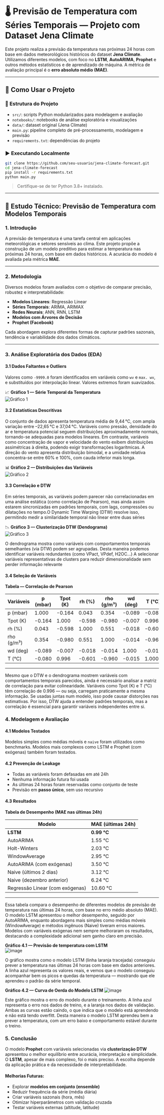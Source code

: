 
# 🌡️ Previsão de Temperatura com Séries Temporais — Projeto com Dataset Jena Climate

Este projeto realiza a previsão da temperatura nas próximas 24 horas com base em dados meteorológicos históricos do dataset **Jena Climate**. Utilizamos diferentes modelos, com foco no **LSTM**, **AutoARIMA**, **Prophet** e outros métodos estatísticos e de aprendizado de máquina. A métrica de avaliação principal é o **erro absoluto médio (MAE)**.

---

## 🚀 Como Usar o Projeto

### 📁 Estrutura do Projeto

- `src/`: scripts Python modularizados para modelagem e avaliação
- `notebooks/`: notebooks de análise exploratória e visualizações
- `data/`: dataset original (Jena Climate)
- `main.py`: pipeline completo de pré-processamento, modelagem e previsão
- `requirements.txt`: dependências do projeto

### ▶️ Executando Localmente

```bash
git clone https://github.com/seu-usuario/jena-climate-forecast.git
cd jena-climate-forecast
pip install -r requirements.txt
python main.py
```

> Certifique-se de ter Python 3.8+ instalado.

---

## 📘 Estudo Técnico: Previsão de Temperatura com Modelos Temporais

### 1. Introdução

A previsão de temperatura é uma tarefa central em aplicações meteorológicas e setores sensíveis ao clima. Este projeto propõe a construção de um modelo preditivo para estimar a temperatura nas próximas 24 horas, com base em dados históricos. A acurácia do modelo é avaliada pela métrica **MAE**.

---

### 2. Metodologia

Diversos modelos foram avaliados com o objetivo de comparar precisão, robustez e interpretabilidade:

- **Modelos Lineares**: Regressão Linear
- **Séries Temporais**: ARIMA, ARIMAX
- **Redes Neurais**: ANN, RNN, LSTM
- **Modelos com Árvores de Decisão**
- **Prophet (Facebook)**

Cada abordagem explora diferentes formas de capturar padrões sazonais, tendência e variabilidade dos dados climáticos.

---

### 3. Análise Exploratória dos Dados (EDA)

#### 3.1 Dados Faltantes e Outliers

Valores como `-9999.0` foram identificados em variáveis como `wv` e `max. wv`, e substituídos por interpolação linear. Valores extremos foram suavizados.

📈 **Gráfico 1 — Série Temporal da Temperatura**  
![Gráfico 1](https://github.com/user-attachments/assets/41e29da2-364c-4b35-b897-7b83b049c95d)

#### 3.2 Estatísticas Descritivas

O conjunto de dados apresenta temperatura média de 9,44 °C, com ampla variação entre –22,65 °C e 37,04 °C. Variáveis como pressão, densidade do ar e temperatura potencial seguem distribuições aproximadamente normais, tornando-se adequadas para modelos lineares. Em contraste, variáveis como concentração de vapor e velocidade do vento exibem distribuições assimétricas à direita, podendo exigir transformações logarítmicas. A direção do vento apresenta distribuição bimodal, e a umidade relativa concentra-se entre 60% e 100%, com cauda inferior mais longa.


📊 **Gráfico 2 — Distribuições das Variáveis**  
![Gráfico 2](https://github.com/user-attachments/assets/70d58186-e2f2-43bc-bd4b-1470ac95932f)

#### 3.3 Correlação e DTW

Em séries temporais, as variáveis podem parecer não correlacionadas em uma análise estática (como correlação de Pearson), mas ainda assim estarem sincronizadas em padrões temporais, com lags, compressões ou dilatações no tempo.O Dynamic Time Warping (DTW) resolve isso, permitindo medir a similaridade temporal não linear entre duas séries

📉 **Gráfico 3 — Clusterização DTW (Dendograma)**  
![Gráfico 3](https://github.com/user-attachments/assets/138252d0-a19a-449d-a572-f80adbcbfd4e)

O dendrograma mostra como variáveis com comportamentos temporais semelhantes (via DTW) podem ser agrupadas. Desta maneira podemos identificar variáveis redundantes (como VPact, VPdef, H2OC…)
A selecionar variáveis representativas de clusters para reduzir dimensionalidade sem perder informação relevante

#### 3.4 Seleção de Variáveis

**Tabela — Correlação de Pearson**

| Variáveis      | p (mbar) | Tpot (K) | rh (%)  | rho (g/m³) | wd (deg) | T (°C)  |
|----------------|----------|----------|---------|-------------|----------|---------|
| p (mbar)       | 1.000    | -0.164   | 0.043   | 0.354       | -0.089   | -0.080  |
| Tpot (K)       | -0.164   | 1.000    | -0.598  | -0.980      | -0.007   | 0.996   |
| rh (%)         | 0.043    | -0.598   | 1.000   | 0.551       | -0.018   | -0.601  |
| rho (g/m³)     | 0.354    | -0.980   | 0.551   | 1.000       | -0.014   | -0.960  |
| wd (deg)       | -0.089   | -0.007   | -0.018  | -0.014      | 1.000    | -0.015  |
| T (°C)         | -0.080   | 0.996    | -0.601  | -0.960      | -0.015   | 1.000   |

---

Mesmo que o DTW e o dendrograma mostrem variáveis com comportamentos temporais parecidos, ainda é necessário analisar a matriz de correlação para evitar colinearidade. Variáveis como Tpot (K) e T (°C) têm correlação de 0.996 — ou seja, carregam praticamente a mesma informação. Se usadas juntas num modelo, isso pode causar distorções nas estimativas. Por isso, DTW ajuda a entender padrões temporais, mas a correlação é essencial para garantir variáveis independentes entre si.

### 4. Modelagem e Avaliação

#### 4.1 Modelos Testados

Modelos simples como médias móveis e `naive` foram utilizados como benchmarks. Modelos mais complexos como LSTM e Prophet (com exógenas) também foram testados.

#### 4.2 Prevenção de Leakage

- Todas as variáveis foram defasadas em até 24h
- Nenhuma informação futura foi usada
- As últimas 24 horas foram reservadas como conjunto de teste
- Previsão em **passo único**, sem uso recursivo

#### 4.3 Resultados

**Tabela de Desempenho (MAE nas últimas 24h)**

| Modelo                                 | MAE (últimas 24h) |
|----------------------------------------|-------------------|
| **LSTM**                               | **0.99 °C**       |
| AutoARIMA                              | 1.55 °C           |
| Holt-Winters                           | 2.03 °C           |
| WindowAverage                          | 2.95 °C           |
| AutoARIMA (com exógenas)               | 3.50 °C           |
| Naive (últimos 2 dias)                 | 3.12 °C           |
| Naive (dezembro anterior)              | 6.24 °C           |
| Regressão Linear (com exógenas)        | 10.60 °C          |

---

Essa tabela compara o desempenho de diferentes modelos de previsão de temperatura nas últimas 24 horas, com base no erro médio absoluto (MAE). O modelo LSTM apresentou o melhor desempenho, seguido por AutoARIMA, enquanto abordagens mais simples como médias móveis (WindowAverage) e métodos ingênuos (Naive) tiveram erros maiores. Modelos com variáveis exógenas nem sempre melhoraram os resultados, destacando a complexidade adicional sem ganho claro em precisão.

**Gráfico 4.1 — Previsão de temperatura com LSTM**  
![image](https://github.com/user-attachments/assets/03795163-be2e-41a4-a9dc-902a7ea514a7)

O gráfico mostra como o modelo LSTM (linha laranja tracejada) conseguiu prever a temperatura nas últimas 24 horas com base em dados anteriores. A linha azul representa os valores reais, e vemos que o modelo conseguiu acompanhar bem os picos e quedas da temperatura — mostrando que ele aprendeu o padrão da série temporal.

**Gráfico 4.2 — Curva de Oerda do Modelo LSTM** 
![image](https://github.com/user-attachments/assets/f82ed2e1-b6b1-4805-98e6-aed463aef040)

Este gráfico mostra o erro do modelo durante o treinamento. A linha azul representa o erro nos dados de treino, e a laranja nos dados de validação. Ambas as curvas estão caindo, o que indica que o modelo está aprendendo e não está tendo overfitt. Desta maneira o  modelo LSTM aprendeu bem a prever a temperatura, com um erro baixo e comportamento estável durante o treino.  


### 5. Conclusão

O modelo **Prophet** com variáveis selecionadas via **clusterização DTW** apresentou o melhor equilíbrio entre acurácia, interpretação e simplicidade. O **LSTM**, apesar de mais complexo, foi o mais preciso. A escolha depende da aplicação prática e da necessidade de interpretabilidade.

#### Melhorias Futuras:

- Explorar **modelos em conjunto (ensemble)**
- Reduzir frequência da série (média diária)
- Criar variáveis sazonais (hora, mês)
- Otimizar hiperparâmetros com validação cruzada
- Testar variáveis externas (altitude, latitude)
